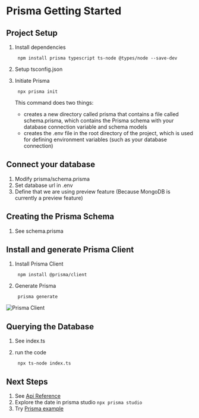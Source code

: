# Prisma Getting Started

## Project Setup

1. Install dependencies

        npm install prisma typescript ts-node @types/node --save-dev
2. Setup tsconfig.json
3. Initiate Prisma

        npx prisma init
    This command does two things:

    - creates a new directory called prisma that contains a file called schema.prisma, which contains the Prisma schema with your database connection variable and schema models
    - creates the .env file in the root directory of the project, which is used for defining environment variables (such as your database connection)

## Connect your database

1. Modify prisma/schema.prisma
2. Set database url in .env
3. Define that we are using preview feature (Because MongoDB is currently a preview feature)

## Creating the Prisma Schema

1. See schema.prisma

## Install and generate Prisma Client

1. Install Prisma Client

        npm install @prisma/client

2. Generate Prisma

        prisma generate

![Prisma Client](https://res.cloudinary.com/prismaio/image/upload/v1628761155/docs/FensWfo.png)

## Querying the Database

1. See index.ts
2. run the code

        npx ts-node index.ts

## Next Steps

1. See [Api Reference](https://www.prisma.io/docs/concepts/components/prisma-client)
2. Explore the date in prisma studio `npx prisma studio`
3. Try [Prisma example](https://github.com/prisma/prisma-examples/)
